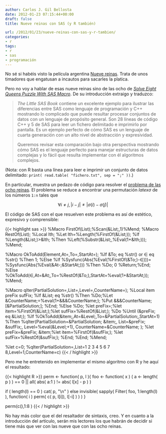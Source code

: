 ```yaml
---
author: Carlos J. Gil Bellosta
date: 2012-01-23 07:15:44+00:00
draft: false
title: Nueve reinas con SAS (y R también)

url: /2012/01/23/nueve-reinas-con-sas-y-r-tambien/
categories:
- r
tags:
- r
- sas
- programación
---
```


No sé si habéis visto la película argentina [Nueve reinas](http://es.wikipedia.org/wiki/Nueve_reinas). Trata de unos timadores que engatusan a incautos para sacarles la platica.

Pero no voy a hablar de esas nueve reinas sino de las ocho de [_Solve Eight Queens Puzzle With SAS Macro_](http://www.clinovo.com/userfiles/WUSS-Solve-Eight-Queens-Puzzle-With-SAS-Macro.pdf). De su introducción extraigo y traduzco:

>_The Little SAS Book_ contiene un excelente ejemplo para ilustrar las diferencias entre SAS como lenguaje de programación y C++ mostrando lo complicado que puede resultar procesar conjuntos de datos con un lenguaje de propósito general. Son 28 líneas de código C++ y 5 de SAS para leer un fichero delimitado e imprimirlo por pantalla. Es un ejemplo perfecto de cómo SAS es un lenguaje de cuarta generación con un alto nivel de abstracción y expresividad.
>
>Queremos revisar esta comparación bajo otra perspectiva mostrando cómo SAS es el lenguaje perfecto para manejar estructuras de datos complejas y lo fácil que resulta implementar con él algoritmos complejos.

(Nota: con R basta una línea para leer e imprimir un conjunto de datos delimitado: `print( read.table( "fichero.txt", sep = ";" ))`.)

En particular, muestra un pedazo de código para resolver el [problema de las ocho reinas](http://es.wikipedia.org/wiki/Problema_de_las_ocho_reinas). El problema se reduce a encontrar una permutación $latex \sigma$ de los números `1:n` tales que

$$\forall i \ne j, \left| i - j \right| \ne \left| \sigma(i) - \sigma(j) \right| $$

El código de SAS con el que resuelven este problema es así de estético, expresivo y comprensible:

{{< highlight sas >}}
%Macro FirstOf(List);%Scan(&List;,1)%Mend;
%Macro RestOf(List);
  %Local lth;
  %Let lth=%Length(%FirstOf(&List;));
  %If %Length(&List;)>&lth; %Then %Left(%Substr(&List;,%Eval(1+&lth;)));
%Mend;

%Macro OkToAdd(Element,At=,To=,StartAt=);
  %If &To; eq %str() or &Element; eq %str() %Then 1;
  %Else %If %Sysfunc(Abs(%Eval(%FirstOf(&To;)-&Element;)))=
    %Sysfunc(Abs(%Eval(&At-;&StartAt;))) %Then %Do; 0 %Return;%End;
  %Else
    %OkToAdd(&Element;,At=&At;,To=%RestOf(&To;),StartAt=%eval(1+&StartAt;));
%Mend;

%Macro qIter(PartialSolution=,List=,Level=,CounterName=);
  %Local item preFix sufFix;
  %If &List; eq %str() %Then %Do;%Let &CounterName;=%eval(1+&&&CounterName;);
    %Put &&&CounterName; [&PartialSolution;];
  %End;
  %Else %Do;
    %let preFix=;%let item=%FirstOf(&List;);%let sufFix=%RestOf(&List;);
    %Do %Until (&preFix; eq &List;);
      %If %OkToAdd(&item;,At=&Level;,To=&PartialSolution;,StartAt=1) %Then
        %qIter(PartialSolution=&PartialSolution; &item;,
          List=&preFix; &sufFix;,
          Level=%eval(&Level;+1),
          CounterName=&CounterName;
        );
        %let preFix=&preFix; &item;%let item=%FirstOf(&sufFix;);
        %let sufFix=%RestOf(&sufFix;);
    %End;
  %End;
%Mend;

%let c=0;
%qIter(PartialSolution=,List=1 2 3 4 5 6 7 8,Level=1,CounterName=c)
{{< / highlight >}}

Pero me he entretenido en implementar el mismo algoritmo con R y he aquí el resultado:

{{< highlight R >}}
perm <- function( p, l ){
  foo <- function( x )
    ( a <- length( p ) ) == 0 || all( abs( a:1 ) != abs( l[x] - p ) )

  if ( length(l) == 0 )
    cat( p, "\n" )
  else
    invisible( sapply( Filter( foo, 1:length(l) ),
      function( i ) perm( c( p, l[i]), l[-i] ) ) )
}

perm(c(),1:8 )
{{< / highlight >}}

No hay más color que el del resaltador de sintaxis, creo. Y en cuanto a la introducción del artículo, serán mis lectores los que habrán de decidir si tiene más que ver con las nueve que con las ocho reinas.
